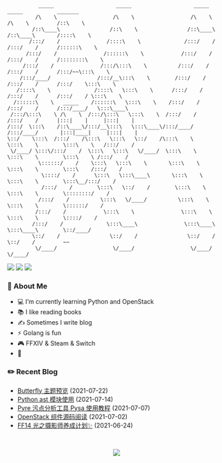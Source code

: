 ```

          _____                    _____                    _____            _____           _______         
         /\    \                  /\    \                  /\    \          /\    \         /::\    \        
        /::\____\                /::\    \                /::\____\        /::\____\       /::::\    \       
       /:::/    /               /::::\    \              /:::/    /       /:::/    /      /::::::\    \      
      /:::/    /               /::::::\    \            /:::/    /       /:::/    /      /::::::::\    \     
     /:::/    /               /:::/\:::\    \          /:::/    /       /:::/    /      /:::/~~\:::\    \    
    /:::/____/               /:::/__\:::\    \        /:::/    /       /:::/    /      /:::/    \:::\    \   
   /::::\    \              /::::\   \:::\    \      /:::/    /       /:::/    /      /:::/    / \:::\    \  
  /::::::\    \   _____    /::::::\   \:::\    \    /:::/    /       /:::/    /      /:::/____/   \:::\____\ 
 /:::/\:::\    \ /\    \  /:::/\:::\   \:::\    \  /:::/    /       /:::/    /      |:::|    |     |:::|    |
/:::/  \:::\    /::\____\/:::/__\:::\   \:::\____\/:::/____/       /:::/____/       |:::|____|     |:::|    |
\::/    \:::\  /:::/    /\:::\   \:::\   \::/    /\:::\    \       \:::\    \        \:::\    \   /:::/    / 
 \/____/ \:::\/:::/    /  \:::\   \:::\   \/____/  \:::\    \       \:::\    \        \:::\    \ /:::/    /  
          \::::::/    /    \:::\   \:::\    \       \:::\    \       \:::\    \        \:::\    /:::/    /   
           \::::/    /      \:::\   \:::\____\       \:::\    \       \:::\    \        \:::\__/:::/    /    
           /:::/    /        \:::\   \::/    /        \:::\    \       \:::\    \        \::::::::/    /     
          /:::/    /          \:::\   \/____/          \:::\    \       \:::\    \        \::::::/    /      
         /:::/    /            \:::\    \               \:::\    \       \:::\    \        \::::/    /       
        /:::/    /              \:::\____\               \:::\____\       \:::\____\        \::/____/        
        \::/    /                \::/    /                \::/    /        \::/    /         ~~              
         \/____/                  \/____/                  \/____/          \/____/                          

```

<p>
    <img src="https://komarev.com/ghpvc/?username=jckling&color=brightgreen">
    <img src="https://img.shields.io/github/last-commit/jckling/jckling?style=flat">
    <img src="https://travis-ci.com/jckling/jckling.svg?branch=master">
</p>

### 🎉 About Me

- 💻 I’m currently learning Python and OpenStack
- 📚 I like reading books
- ✍ Sometimes I write blog
- ⚡ Golang is fun
- 🎮 FFXIV & Steam & Switch
- 🌈

### ✏️ Recent Blog

<!-- blog starts -->
- [Butterfly 主题预览](https://jckling.github.io/2021/07/22/Other/Butterfly%20%E4%B8%BB%E9%A2%98%E9%A2%84%E8%A7%88/) (2021-07-22)
- [Python ast 模块使用](https://jckling.github.io/2021/07/14/Other/Python%20ast%20%E6%A8%A1%E5%9D%97%E4%BD%BF%E7%94%A8/) (2021-07-14)
- [Pyre 污点分析工具 Pysa 使用教程](https://jckling.github.io/2021/07/07/Security/Pysa%20Tutorial/) (2021-07-07)
- [OpenStack 组件源码阅读](https://jckling.github.io/2021/07/02/OpenStack/OpenStack%20%E7%BB%84%E4%BB%B6%E6%BA%90%E7%A0%81%E9%98%85%E8%AF%BB/) (2021-07-02)
- [FF14 光之摄影师养成计划✨](https://jckling.github.io/2021/06/24/Game/FFXIV/FF14-%E5%85%89%E4%B9%8B%E6%91%84%E5%BD%B1%E5%B8%88%E5%85%BB%E6%88%90%E8%AE%A1%E5%88%92/) (2021-06-24)
<!-- blog ends -->

<br />

<p align="center">
    <img align="center" src="https://github-readme-stats.vercel.app/api?username=jckling&show_icons=true" />
</p>
